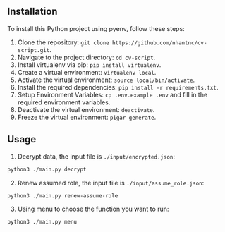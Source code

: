 ## Installation

To install this Python project using pyenv, follow these steps:

1. Clone the repository: `git clone https://github.com/nhantnc/cv-script.git`.
2. Navigate to the project directory: `cd cv-script`.
3. Install virtualenv via pip: `pip install virtualenv`.
4. Create a virtual environment: `virtualenv local`.
5. Activate the virtual environment: `source local/bin/activate`.
6. Install the required dependencies: `pip install -r requirements.txt`.
7. Setup Environment Variables: `cp .env.example .env` and fill in the required environment variables.
8. Deactivate the virtual environment: `deactivate`.
9. Freeze the virtual environment: `pigar generate`.



## Usage

1. Decrypt data, the input file is `./input/encrypted.json`:

```bash
python3 ./main.py decrypt
```



2. Renew assumed role, the input file is `./input/assume_role.json`:

```bash
python3 ./main.py renew-assume-role
```

3. Using menu to choose the function you want to run:

```bash
python3 ./main.py menu
```